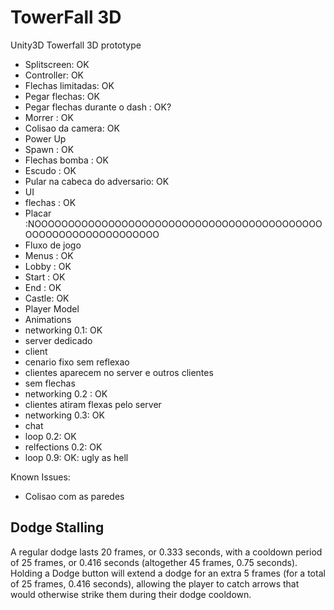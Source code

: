 # TowerFall 3D
Unity3D Towerfall 3D prototype

- Splitscreen: OK
- Controller: OK
- Flechas limitadas: OK
- Pegar flechas: OK
- Pegar flechas durante o dash : OK?
- Morrer : OK
- Colisao da camera: OK
- Power Up
 - Spawn : OK
 - Flechas bomba : OK
 - Escudo : OK
- Pular na cabeca do adversario: OK
- UI
 - flechas : OK
 - Placar :NOOOOOOOOOOOOOOOOOOOOOOOOOOOOOOOOOOOOOOOOOOOOOOOOOOOOOOOOOOOOOOO
- Fluxo de jogo
 - Menus : OK
 - Lobby : OK
 - Start : OK
 - End : OK
- Castle: OK
- Player Model
 - Animations
- networking 0.1: OK
 - server dedicado
 - client
 - cenario fixo sem reflexao
 - clientes aparecem no server e outros clientes
 - sem flechas
- networking 0.2 : OK
 - clientes atiram flexas pelo server
- networking 0.3: OK
 - chat
- loop 0.2: OK
- relfections 0.2: OK
- loop 0.9: OK: ugly as hell

 Known Issues:
 - Colisao com as paredes


## Dodge Stalling

A regular dodge lasts 20 frames, or 0.333 seconds, with a cooldown period of 25 frames, or 0.416
seconds (altogether 45 frames, 0.75 seconds). Holding a Dodge button will extend a dodge for an
extra 5 frames (for a total of 25 frames, 0.416 seconds), allowing the player to catch arrows that
would otherwise strike them during their dodge cooldown. 

	




